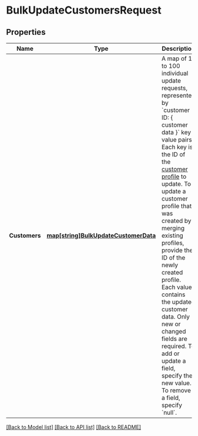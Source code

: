# BulkUpdateCustomersRequest

## Properties
Name | Type | Description | Notes
------------ | ------------- | ------------- | -------------
**Customers** | [**map[string]BulkUpdateCustomerData**](BulkUpdateCustomerData.md) | A map of 1 to 100 individual update requests, represented by &#x60;customer ID: { customer data }&#x60; key-value pairs.  Each key is the ID of the [customer profile](https://developer.squareup.com/reference/square_2024-07-17/objects/Customer) to update. To update a customer profile that was created by merging existing profiles, provide the ID of the newly created profile.  Each value contains the updated customer data. Only new or changed fields are required. To add or update a field, specify the new value. To remove a field, specify &#x60;null&#x60;. | [default to null]

[[Back to Model list]](../README.md#documentation-for-models) [[Back to API list]](../README.md#documentation-for-api-endpoints) [[Back to README]](../README.md)

